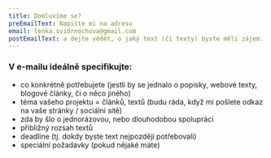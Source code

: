```yaml
---
title: Domluvíme se?
preEmailText: Napište mi na adresu
email: lenka.svidrnochova@gmail.com
postEmailText: a dejte vědět, o jaký text (či texty) byste měli zájem.
---
```

### V e-mailu ideálně specifikujte:

* co konkrétně potřebujete (jestli by se jednalo o popisky, webové texty, blogové články, či o něco jiného)
* téma vašeho projektu = článků, textů (budu ráda, když mi pošlete odkaz na vaše stránky / sociální sítě)
* zda by šlo o jednorázovou, nebo dlouhodobou spolupráci
* přibližný rozsah textů 
* deadline (tj. dokdy byste text nejpozději potřebovali) 
* speciální požadavky (pokud nějaké máte)
